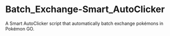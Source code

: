 # Batch_Exchange-Smart_AutoClicker
A Smart AutoClicker script that automatically batch exchange pokémons in Pokémon GO.
